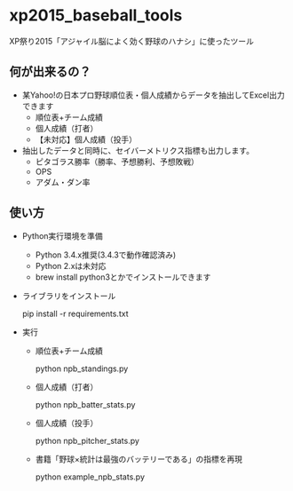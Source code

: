 # xp2015_baseball_tools
XP祭り2015「アジャイル脳によく効く野球のハナシ」に使ったツール

## 何が出来るの？

- 某Yahoo!の日本プロ野球順位表・個人成績からデータを抽出してExcel出力できます
    - 順位表+チーム成績
    - 個人成績（打者）
    - 【未対応】個人成績（投手）
- 抽出したデータと同時に、セイバーメトリクス指標も出力します。
    - ピタゴラス勝率（勝率、予想勝利、予想敗戦）
    - OPS
    - アダム・ダン率
    
## 使い方

- Python実行環境を準備
    - Python 3.4.x推奨(3.4.3で動作確認済み)
    - Python 2.xは未対応
    - brew install python3とかでインストールできます
    
- ライブラリをインストール

    pip install -r requirements.txt
    
- 実行
    - 順位表+チーム成績
    
        python npb_standings.py
    
    - 個人成績（打者）
        
        python npb_batter_stats.py

    - 個人成績（投手）
        
        python npb_pitcher_stats.py
        
    - 書籍「野球×統計は最強のバッテリーである」の指標を再現
    
        python example_npb_stats.py

